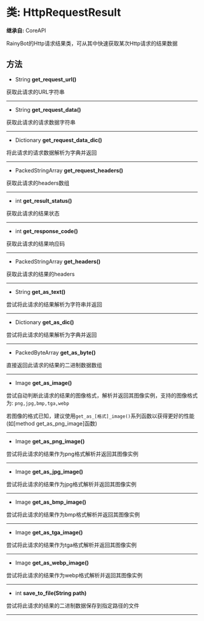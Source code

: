 # 类: HttpRequestResult  
  
**继承自:** CoreAPI  
  
RainyBot的Http请求结果类，可从其中快速获取某次Http请求的结果数据  
  
## 方法 
  
- String **get_request_url()**  
  
获取此请求的URL字符串  
  
---  
  
- String **get_request_data()**  
  
获取此请求的请求数据字符串  
  
---  
  
- Dictionary **get_request_data_dic()**  
  
将此请求的请求数据解析为字典并返回  
  
---  
  
- PackedStringArray **get_request_headers()**  
  
获取此请求的headers数组  
  
---  
  
- int **get_result_status()**  
  
获取此请求的结果状态  
  
---  
  
- int **get_response_code()**  
  
获取此请求的结果响应码  
  
---  
  
- PackedStringArray **get_headers()**  
  
获取此请求的结果的headers  
  
---  
  
- String **get_as_text()**  
  
尝试将此请求的结果解析为字符串并返回  
  
---  
  
- Dictionary **get_as_dic()**  
  
尝试将此请求的结果解析为字典并返回  
  
---  
  
- PackedByteArray **get_as_byte()**  
  
直接返回此请求的结果的二进制数据数组  
  
---  
  
- Image **get_as_image()**  
  
尝试自动判断此请求的结果的图像格式，解析并返回其图像实例，支持的图像格式为: `png,jpg,bmp,tga,webp`   
  
若图像的格式已知，建议使用`get_as_[格式]_image()`系列函数以获得更好的性能 (如[method get_as_png_image]函数)  
  
---  
  
- Image **get_as_png_image()**  
  
尝试将此请求的结果作为png格式解析并返回其图像实例  
  
---  
  
- Image **get_as_jpg_image()**  
  
尝试将此请求的结果作为jpg格式解析并返回其图像实例  
  
---  
  
- Image **get_as_bmp_image()**  
  
尝试将此请求的结果作为bmp格式解析并返回其图像实例  
  
---  
  
- Image **get_as_tga_image()**  
  
尝试将此请求的结果作为tga格式解析并返回其图像实例  
  
---  
  
- Image **get_as_webp_image()**  
  
尝试将此请求的结果作为webp格式解析并返回其图像实例  
  
---  
  
- int **save_to_file(String path)**  
  
尝试将此请求的结果的二进制数据保存到指定路径的文件  
  
---  
  

